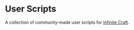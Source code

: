 # User Scripts

A collection of community-made user scripts for [Infinite Craft](https://neal.fun/infinite-craft).

